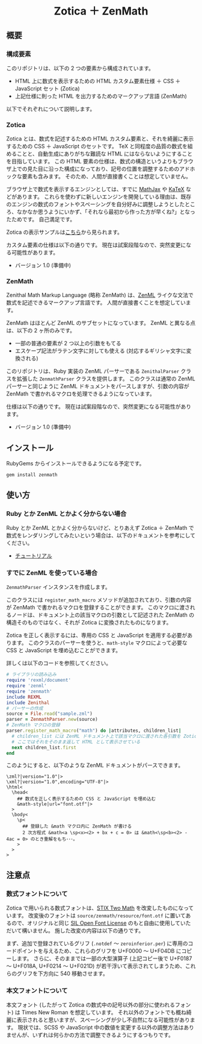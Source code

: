 <div align="center">
<h1>Zotica ＋ ZenMath</h1>
</div>

## 概要

### 構成要素
このリポジトリは、以下の 2 つの要素から構成されています。

- HTML 上に数式を表示するための HTML カスタム要素仕様 ＋ CSS ＋ JavaScript セット (Zotica)
- 上記仕様に則った HTML を出力するためのマークアップ言語 (ZenMath)

以下でそれぞれについて説明します。

### Zotica
Zotica とは、数式を記述するための HTML カスタム要素と、それを綺麗に表示するための CSS ＋ JavaScript のセットです。
TeX と同程度の品質の数式を組めることと、自動生成にありがちな難読な HTML にはならないようにすることを目指しています。
この HTML 要素の仕様は、数式の構造というよりもブラウザ上での見た目に沿った構成になっており、記号の位置を調整するためのアドホックな要素も含みます。
そのため、人間が直接書くことは想定していません。

ブラウザ上で数式を表示するエンジンとしては、すでに [MathJax](https://www.mathjax.org/) や [KaTeX](https://katex.org/) などがあります。
これらを使わずに新しいエンジンを開発している理由は、既存のエンジンの数式のフォントやスペーシングを自分好みに調整しようとしたところ、なかなか思うようにいかず、「それなら最初から作った方が早くね?」となったためです。
自己満足です。

Zotica の表示サンプルは[こちら](https://ziphil.github.io/ZenithalMathWebDemo/main.html)から見られます。

カスタム要素の仕様は以下の通りです。
現在は試案段階なので、突然変更になる可能性があります。

- バージョン 1.0 (準備中)

### ZenMath
Zenithal Math Markup Language (略称 ZenMath) は、[ZenML](https://github.com/Ziphil/Zenithal) ライクな文法で数式を記述できるマークアップ言語です。
人間が直接書くことを想定しています。

ZenMath はほとんど ZenML のサブセットになっています。
ZenML と異なる点は、以下の 2 ヶ所のみです。

- 一部の普通の要素が 2 つ以上の引数をもてる
- エスケープ記法がラテン文字に対しても使える (対応するギリシャ文字に変換される)

このリポジトリは、Ruby 実装の ZenML パーサーである `ZenithalParser` クラスを拡張した `ZenmathParser` クラスを提供します。
このクラスは通常の ZenML パーサーと同じように ZenML ドキュメントをパースしますが、引数の内容が ZenMath で書かれるマクロを処理できるようになっています。

仕様は以下の通りです。
現在は試案段階なので、突然変更になる可能性があります。

- バージョン 1.0 (準備中)

## インストール
RubyGems からインストールできるようになる予定です。
```
gem install zenmath
```

## 使い方

### Ruby とか ZenML とかよく分からない場合
Ruby とか ZenML とかよく分からないけど、とりあえず Zotica ＋ ZenMath で数式をレンダリングしてみたいという場合は、以下のドキュメントを参考にしてください。

- [チュートリアル](document/tutorial.md)

### すでに ZenML を使っている場合
`ZenmathParser` インスタンスを作成します。

このクラスには `register_math_macro` メソッドが追加されており、引数の内容が ZenMath で書かれるマクロを登録することができます。
このマクロに渡されるノードは、ドキュメント上の該当マクロの引数として記述された ZenMath の構造そのものではなく、それが Zotica に変換されたものになります。

Zotica を正しく表示するには、専用の CSS と JavaScript を適用する必要があります。
このクラスのパーサーを使うと、`math-style` マクロによって必要な CSS と JavaScript を埋め込むことができます。

詳しくは以下のコードを参照してください。
```ruby
# ライブラリの読み込み
require 'rexml/document'
require 'zenml'
require 'zenmath'
include REXML
include Zenithal
# パーサーの作成
source = File.read("sample.zml")
parser = ZenmathParser.new(source)
# ZenMath マクロの登録
parser.register_math_macro("math") do |attributes, children_list|
  # children_list には ZenML ドキュメント上で該当マクロに渡された各引数を Zotica に変換したものが渡される
  # ここではそれをそのまま返して HTML として表示させている
  next children_list.first
end
```
このようにすると、以下のような ZenML ドキュメントがパースできます。
```
\zml?|version="1.0"|>
\xml?|version="1.0",encoding="UTF-8"|>
\html<
  \head<
    ## 数式を正しく表示するための CSS と JavaScript を埋め込む
    &math-style|url="font.otf"|>
  >
  \body<
    \p<
      ## 登録した &math マクロ内に ZenMath が書ける
      2 次方程式 &math<a \sp<x><2> + bx + c = 0> は &math<\sp<b><2> - 4ac = 0> のとき重解をもち･･･。
    >
  >
>
```

## 注意点

### 数式フォントについて
Zotica で用いられる数式フォントは、[STIX Two Math](https://www.stixfonts.org/) を改変したものになっています。
改変後のフォントは `source/zenmath/resource/font.otf` に置いてあるので、オリジナルと同じ [SIL Open Font License](http://scripts.sil.org/OFL) のもと自由に使用していただいて構いません。
施した改変の内容は以下の通りです。

まず、追加で登録されているグリフ (`.notdef` ～ `zeroinferior.per`) に専用のコードポイントを与えるため、これらのグリフを U+F0000 ～ U+F04DB にコピーします。
さらに、そのままでは一部の大型演算子 (上記コピー後で U+F0187 ～ U+F018A, U+F0214 ～ U+F021D) が若干浮いて表示されてしまうため、これらのグリフを下方向に 540 移動させます。

### 本文フォントについて
本文フォント (したがって Zotica の数式中の記号以外の部分に使われるフォント) は Times New Roman を想定しています。
それ以外のフォントでも概ね綺麗に表示されると思いますが、スペーシングが少し不自然になる可能性があります。
現状では、SCSS や JavaScript 中の数値を変更する以外の調整方法はありませんが、いずれは何らかの方法で調整できるようにするつもりです。